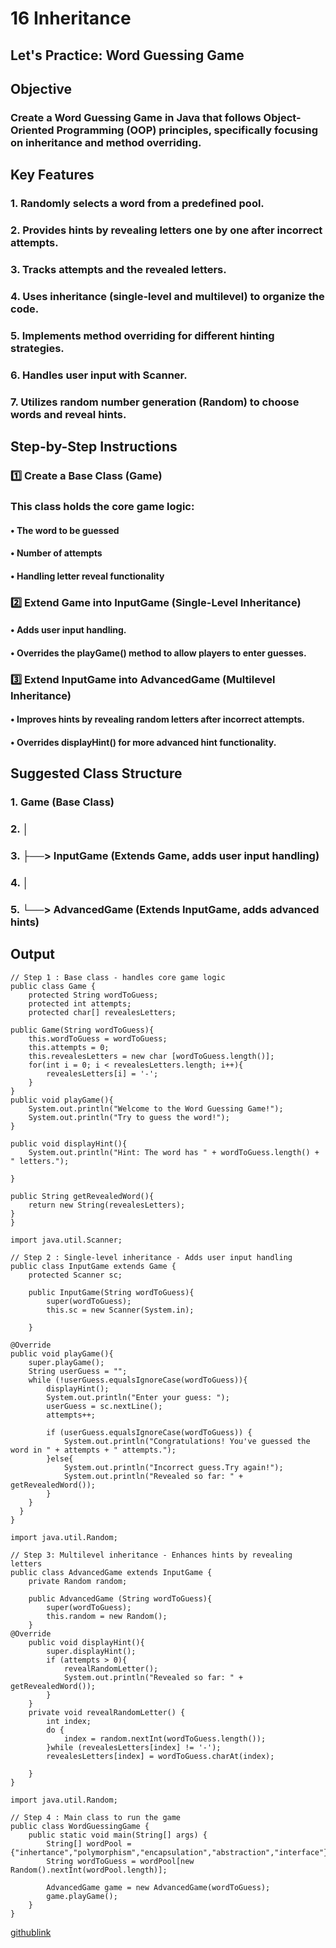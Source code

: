# 16 Inheritance
## Let's Practice: Word Guessing Game
## Objective
### <p>Create a **Word Guessing Game** in Java that follows Object-Oriented Programming (OOP) principles, specifically focusing on inheritance and method overriding.<p>
## Key Features
### <p>1. **Randomly selects a word** from a predefined pool.<p>
### <p>2. Provides **hints** by revealing letters one by one **after incorrect attempts**.<p>
### <p>3. **Tracks attempts** and the revealed letters.<p>
### <p>4. Uses **inheritance** (single-level and multilevel) to organize the code.<p>
### <P>5. Implements **method overriding** for different hinting strategies.<p>
### <p>6. Handles **user input** with Scanner.<P>
### <p>7. Utilizes **random number generation** (Random) to choose words and reveal hints.<p>
## Step-by-Step Instructions
### <p>1️⃣ **Create a Base Class (Game)**<p>
### <p>This class holds the core game logic:<p>
#### <p>• The word to be guessed<p>
#### <p>• Number of attempts<p>
#### <p>• Handling letter reveal functionality<p>
### <p>2️⃣ **Extend Game into InputGame (Single-Level Inheritance)**<p>
#### <p>• Adds **user input handling**.<p>
#### <p>• **Overrides** the playGame() method to allow players to enter guesses.<p>
### <p>3️⃣ **Extend InputGame into AdvancedGame (Multilevel Inheritance)**<p>
#### <p>• Improves hints by **revealing random letters** after incorrect attempts.<p>
#### <p>• **Overrides** displayHint() for more advanced hint functionality.<p>
## Suggested Class Structure
### 1. Game (Base Class)
### 2. │
### 3. ├──> InputGame (Extends Game, adds user input handling)
### 4. │
### 5. └──> AdvancedGame (Extends InputGame, adds advanced hints)
## Output
```
// Step 1 : Base class - handles core game logic
public class Game {
    protected String wordToGuess;
    protected int attempts;
    protected char[] revealesLetters;

public Game(String wordToGuess){
    this.wordToGuess = wordToGuess;
    this.attempts = 0;
    this.revealesLetters = new char [wordToGuess.length()];
    for(int i = 0; i < revealesLetters.length; i++){
        revealesLetters[i] = '-';
    }
}
public void playGame(){
    System.out.println("Welcome to the Word Guessing Game!");
    System.out.println("Try to guess the word!");
}   

public void displayHint(){
    System.out.println("Hint: The word has " + wordToGuess.length() + " letters.");

}

public String getRevealedWord(){
    return new String(revealesLetters);
}
}

import java.util.Scanner;

// Step 2 : Single-level inheritance - Adds user input handling
public class InputGame extends Game {
    protected Scanner sc;

    public InputGame(String wordToGuess){
        super(wordToGuess);
        this.sc = new Scanner(System.in);
    
    } 
    
@Override
public void playGame(){
    super.playGame();
    String userGuess = "";
    while (!userGuess.equalsIgnoreCase(wordToGuess)){
        displayHint();
        System.out.println("Enter your guess: ");
        userGuess = sc.nextLine();
        attempts++;

        if (userGuess.equalsIgnoreCase(wordToGuess)) {
            System.out.println("Congratulations! You've guessed the word in " + attempts + " attempts."); 
        }else{
            System.out.println("Incorrect guess.Try again!");
            System.out.println("Revealed so far: " + getRevealedWord());
        }
    }
  }
}

import java.util.Random;

// Step 3: Multilevel inheritance - Enhances hints by revealing letters
public class AdvancedGame extends InputGame {
    private Random random;

    public AdvancedGame (String wordToGuess){
        super(wordToGuess);
        this.random = new Random();
    }
@Override
    public void displayHint(){
        super.displayHint();
        if (attempts > 0){
            revealRandomLetter();
            System.out.println("Revealed so far: " + getRevealedWord());
        }
    }
    private void revealRandomLetter() {
        int index;
        do {
            index = random.nextInt(wordToGuess.length());
        }while (revealesLetters[index] != '-');
        revealesLetters[index] = wordToGuess.charAt(index);

    }   
}

import java.util.Random;

// Step 4 : Main class to run the game 
public class WordGuessingGame {
    public static void main(String[] args) {
        String[] wordPool = {"inhertance","polymorphism","encapsulation","abstraction","interface"};
        String wordToGuess = wordPool[new Random().nextInt(wordPool.length)];

        AdvancedGame game = new AdvancedGame(wordToGuess);
        game.playGame();
    }  
}
```
[githublink]()
